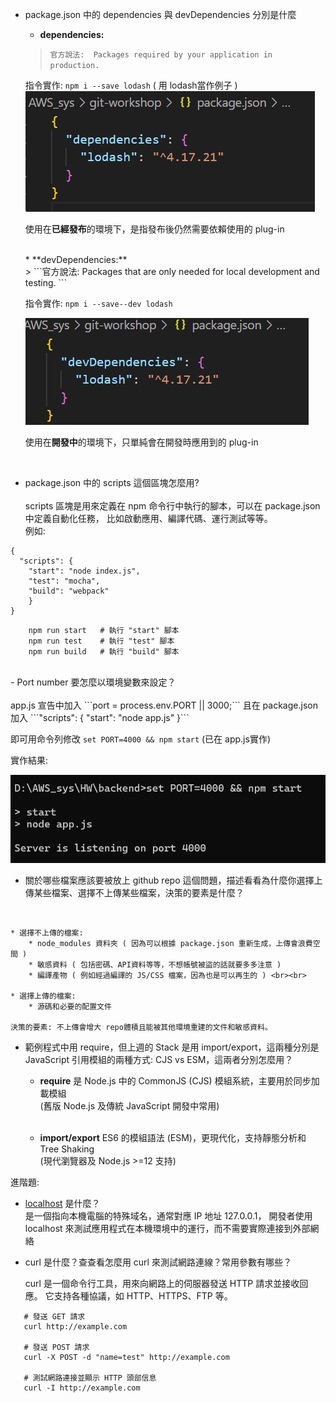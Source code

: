- package.json 中的 dependencies 與 devDependencies 分別是什麼

    * **dependencies:**<br>
    > ```官方說法:  Packages required by your application in production. ```<br>
    
    指令實作: ``` npm i --save lodash ``` ( 用 lodash當作例子 )<br>
    ![image error](https://github.com/yumyuu/git-practice/blob/main/image/hw3-express/3.png)

    使用在**已經發布**的環境下，是指發布後仍然需要依賴使用的 plug-in
    
    <br>
    * **devDependencies:**<br>
    > ```官方說法:  Packages that are only needed for local development and testing. ```<br>
    
    指令實作: ``` npm i --save--dev lodash ```
    
    ![image error](https://github.com/yumyuu/git-practice/blob/main/image/hw3-express/4.png)

    使用在**開發中**的環境下，只單純會在開發時應用到的 plug-in
    
    <br>

- package.json 中的 scripts 這個區塊怎麼用? <br><br>
    scripts 區塊是用來定義在 npm 命令行中執行的腳本，可以在 package.json 中定義自動化任務，
    比如啟動應用、編譯代碼、運行測試等等。<br>
例如:
``` 
{
  "scripts": {
    "start": "node index.js",
    "test": "mocha",
    "build": "webpack"
    }
} 
```

``` 
    npm run start   # 執行 "start" 腳本
    npm run test    # 執行 "test" 腳本
    npm run build   # 執行 "build" 腳本
```
<br>
- Port number 要怎麼以環境變數來設定？<br><br>
 app.js 宣告中加入 
        ```port = process.env.PORT || 3000;``` 
 且在 package.json 加入 
        ```"scripts": { "start": "node app.js" }```
        
 即可用命令列修改   ```set PORT=4000 && npm start``` (已在 app.js實作)<br>
 
 實作結果:

 ![image error](https://github.com/yumyuu/git-practice/blob/main/image/hw3-express/5.png)

- 關於哪些檔案應該要被放上 github repo 這個問題，描述看看為什麼你選擇上傳某些檔案、選擇不上傳某些檔案，決策的要素是什麼？
<br>

    * 選擇不上傳的檔案: 
        * node_modules 資料夾 ( 因為可以根據 package.json 重新生成，上傳會浪費空間 )
        * 敏感資料 ( 包括密碼、API資料等等，不想帳號被盜的話就要多多注意 )
        * 編譯產物 ( 例如經過編譯的 JS/CSS 檔案，因為也是可以再生的 ) <br><br>
        
    * 選擇上傳的檔案:
        * 源碼和必要的配置文件
        
    決策的要素: 不上傳會增大 repo體積且能被其他環境重建的文件和敏感資料。
    
        
- 範例程式中用 require，但上週的 Stack 是用 import/export，這兩種分別是 JavaScript 引用模組的兩種方式: CJS vs ESM，這兩者分別怎麼用？

    * **require** 是 Node.js 中的 CommonJS (CJS) 模組系統，主要用於同步加載模組<br>
    (舊版 Node.js 及傳統 JavaScript 開發中常用)<br><br>
    
    * **import/export** ES6 的模組語法 (ESM)，更現代化，支持靜態分析和 Tree Shaking<br>
    (現代瀏覽器及 Node.js >=12 支持)


進階題:
- [localhost](http://localhost) 是什麼？<br>
    是一個指向本機電腦的特殊域名，通常對應 IP 地址 127.0.0.1，
    開發者使用 localhost 來測試應用程式在本機環境中的運行，而不需要實際連接到外部網絡<br>

- curl 是什麼？查查看怎麼用 curl 來測試網路連線？常用參數有哪些？

    curl 是一個命令行工具，用來向網路上的伺服器發送 HTTP 請求並接收回應。
    它支持各種協議，如 HTTP、HTTPS、FTP 等。
 ```   
    # 發送 GET 請求
    curl http://example.com
    
    # 發送 POST 請求
    curl -X POST -d "name=test" http://example.com
    
    # 測試網路連接並顯示 HTTP 頭部信息
    curl -I http://example.com
```
